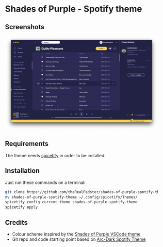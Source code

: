 # Shades of Purple - Spotify theme

## Screenshots

![shades-of-purple-screenshot](screenshot.png)

## Requirements
The theme needs [spicetify](https://github.com/khanhas/spicetify-cli) in order to be installed.

## Installation

Just run these commands on a terminal:

```bash
git clone https://github.com/theRealPadster/shades-of-purple-spotify-theme
mv shades-of-purple-spotify-theme ~/.config/spicetify/Themes/
spicetify config current_theme shades-of-purple-spotify-theme
spicetify apply
```

## Credits
* Colour scheme inspired by the [Shades of Purple VSCode theme](https://github.com/ahmadawais/shades-of-purple-vscode)
* Git repo and code starting point based on [Arc-Dark Spotify Theme](https://github.com/meliot/Arc-Dark-Spotify-Theme)
